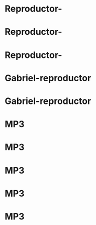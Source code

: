 # Reproductor-
# Reproductor-
# Reproductor-
# Gabriel-reproductor
# Gabriel-reproductor
# MP3
# MP3
# MP3
# MP3
# MP3

